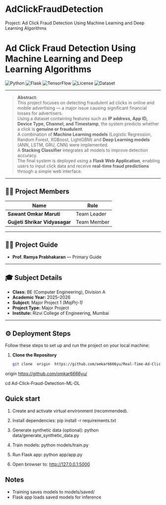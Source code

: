  
# AdClickFraudDetection

Project: Ad Click Fraud Detection Using Machine Learning and Deep Learning Algorithms
# Ad Click Fraud Detection Using Machine Learning and Deep Learning Algorithms

![Python](https://img.shields.io/badge/Python-3.10-blue.svg)
![Flask](https://img.shields.io/badge/Framework-Flask-lightgrey.svg)
![TensorFlow](https://img.shields.io/badge/DeepLearning-TensorFlow-orange.svg)
![License](https://img.shields.io/badge/License-Academic-green.svg)
![Dataset](https://img.shields.io/badge/Dataset-Kaggle-blue.svg)

---

> **Abstract:**  
> This project focuses on detecting fraudulent ad clicks in online and mobile advertising — a major issue causing significant financial losses for advertisers.  
> Using a dataset containing features such as **IP address, App ID, Device Type, Channel, and Timestamp**, the system predicts whether a click is **genuine or fraudulent**.  
> A combination of **Machine Learning models** (Logistic Regression, Random Forest, XGBoost, LightGBM) and **Deep Learning models** (ANN, LSTM, GRU, CNN) were implemented.  
> A **Stacking Classifier** integrates all models to improve detection accuracy.  
> The final system is deployed using a **Flask Web Application**, enabling users to input click data and receive **real-time fraud predictions** through a simple web interface.

---

## 👨‍💻 Project Members
| Name | Role |
|------|------|
| **Sawant Omkar Maruti** | Team Leader |
| **Gujjeti Shrikar Vidyasagar** | Team Member |

---

## 🧑‍🏫 Project Guide
- **Prof. Ramya Prabhakaran** — Primary Guide  

---

## 🎓 Subject Details
- **Class:** BE (Computer Engineering), Division A  
- **Academic Year:** 2025–2026  
- **Subject:** Major Project 1 *(MajPrj-1)*  
- **Project Type:** Major Project  
- **Institute:** Rizvi College of Engineering, Mumbai  

---

## ⚙️ Deployment Steps

Follow these steps to set up and run the project on your local machine:

1. **Clone the Repository**
   ```bash
   git clone  origin  https://github.com/omkar6666yu/Real-Time-Ad-Click-Fraud-Detection-System-Using-ML-DL-and-Flask-Integration.git.
origin  https://github.com/omkar6666yu/ 

   cd Ad-Click-Fraud-Detection-ML-DL


## Quick start

1. Create and activate virtual environment (recommended).
2. Install dependencies:
   pip install -r requirements.txt

3. Generate synthetic data (optional):
   python data/generate_synthetic_data.py

4. Train models:
   python models/train.py

5. Run Flask app:
   python app/app.py

6. Open browser to:
   http://127.0.0.1:5000

## Notes
- Training saves models to models/saved/
- Flask app loads saved models for inference

